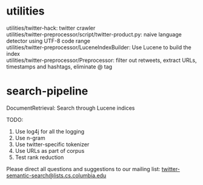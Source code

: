 utilities
=======================
utilities/twitter-hack: twitter crawler  
utilities/twitter-preprocessor/script/twitter-product.py: naive language detector using UTF-8 code range  
utilities/twitter-preprocessor/LuceneIndexBuilder: Use Lucene to build the index  
utilities/twitter-preprocessor/Preprocessor: filter out retweets, extract URLs, timestamps and hashtags, eliminate @ tag  


search-pipeline  
======================
DocumentRetrieval: Search through Lucene indices  


TODO:  
1. Use log4j for all the logging  
2. Use n-gram  
3. Use twitter-specific tokenizer  
4. Use URLs as part of corpus  
5. Test rank reduction  

Please direct all questions and suggestions to our mailing list: twitter-semantic-search@lists.cs.columbia.edu  
  

